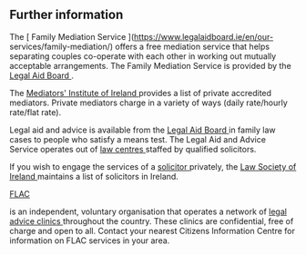 ##  Further information

The [ Family Mediation Service ](https://www.legalaidboard.ie/en/our-
services/family-mediation/) offers a free mediation service that helps
separating couples co-operate with each other in working out mutually
acceptable arrangements. The Family Mediation Service is provided by the [
Legal Aid Board ](https://www.legalaidboard.ie/en/) .

The [ Mediators' Institute of Ireland ](https://www.themii.ie/) provides a
list of private accredited mediators. Private mediators charge in a variety of
ways (daily rate/hourly rate/flat rate).

Legal aid and advice is available from the [ Legal Aid Board
](https://www.legalaidboard.ie/en/) in family law cases to people who satisfy
a means test. The Legal Aid and Advice Service operates out of [ law centres
](http://www.legalaidboard.ie/lab/publishing.nsf/Content/Law_Centres) staffed
by qualified solicitors.

If you wish to engage the services of a [ solicitor
](/en/justice/courtroom/solicitors/) privately, the [ Law Society of Ireland
](https://www.lawsociety.ie/Find-a-Solicitor/) maintains a list of solicitors
in Ireland.

[ FLAC ](https://www.flac.ie/index.html)

is an independent, voluntary organisation that operates a network of [ legal
advice clinics ](https://www.flac.ie/help/centres/) throughout the country.
These clinics are confidential, free of charge and open to all. Contact your
nearest Citizens Information Centre for information on FLAC services in your
area.
